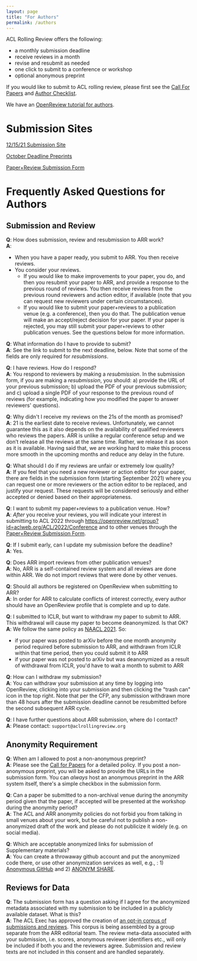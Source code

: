 ```yaml
---
layout: page
title: "For Authors"
permalink: /authors
---
```


ACL Rolling Review offers the following:
* a monthly submission deadline
* receive reviews in a month
* revise and resubmit as needed
* one click to submit to a conference or workshop
* optional anonymous preprint

If you would like to submit to ACL rolling review, please first see the [Call For Papers](/cfp) and [Author Checklist](/authorchecklist).

We have an [OpenReview tutorial for authors](https://docs.google.com/presentation/d/1kJeoAfwbnFapUN0ySLSoOm11-2odz48DGS1DEzNs03k/edit?usp=sharing).

# Submission Sites

[12/15/21 Submission Site](https://openreview.net/group?id=aclweb.org/ACL/ARR/2021/December)

[October Deadline Preprints](https://openreview.net/group?id=aclweb.org/ACL/ARR/2021/October)

[Paper+Review Submission Form](https://forms.office.com/Pages/ResponsePage.aspx?id=9028kaqAQ0OMdrEjlJf7WXcpizsAwgRHnquEMJ-wjU5UMzZSQ042N0JXQUtaMTJNSDlSR0JRVDZPSS4u)

# Frequently Asked Questions for Authors

## Submission and Review

**Q**: How does submission, review and resubmission to ARR work?<br>
**A**:
- When you have a paper ready, you submit to ARR. You then receive reviews.
- You consider your reviews. 
  - If you would like to make improvements to your paper, you do, and then you resubmit your paper to ARR, and provide a response to the previous round of reviews. You then receive reviews from the previous round reviewers and action editor, if available (note that you can request new reviewers under certain circumstances).
  - If you would like to submit your paper+reviews to a publication venue (e.g. a conference), then you do that. The publication venue will make an accept/reject decision for your paper. If your paper is rejected, you may still submit your paper+reviews to other publication venues.
See the questions below for more information.

**Q**: What information do I have to provide to submit?<br>
**A**: See the link to submit to the next deadline, below. Note that some of the fields are only required for _resubmissions_.

**Q**: I have reviews. How do I respond?<br>
**A**: You respond to reviewers by making a _resubmission_. In the submission form, if you are making a _resubmission_, you should: a) provide the URL of your previous submission; b) upload the PDF of your previous submission; and c) upload a single PDF of your response to the previous round of reviews (for example, indicating how you modified the paper to answer reviewers' questions).

**Q**: Why didn't I receive my reviews on the 21s of the month as promised?<br>
**A**: 21 is the earliest date to receive reviews. Unfortunately, we cannot guarantee this as it also depends on the availability of qualified reviewers who reviews the papers. ARR is unlike a regular conference setup and we don’t release all the reviews at the same time. Rather, we release it as soon as it is available. Having said that, we are working hard to make this process more smooth in the upcoming months and reduce any delay in the future.

**Q**: What should I do if my reviews are unfair or extremely low quality? <br>
**A**: If you feel that you need a new reviewer or action editor for your paper, there are fields in the submission form (starting September 2021) where you can request one or more reviewers or the action editor to be replaced, and justify your request. These requests will be considered seriously and either accepted or denied based on their appropriateness.

**Q**: I want to submit my paper+reviews to a publication venue. How?<br>
**A**: *After* you receive your reviews, you will indicate your interest in submitting to ACL 2022 through https://openreview.net/group?id=aclweb.org/ACL/2022/Conference and to other venues through the [Paper+Review Submission Form](https://forms.office.com/Pages/ResponsePage.aspx?id=9028kaqAQ0OMdrEjlJf7WXcpizsAwgRHnquEMJ-wjU5UMzZSQ042N0JXQUtaMTJNSDlSR0JRVDZPSS4u). 

**Q**: If I submit early, can I update my submission before the deadline?<br>
**A**: Yes.

**Q**: Does ARR import reviews from other publication venues? <br>
**A**: No, ARR is a self-contained review system and all reviews are done within ARR. We do not import reviews that were done by other venues.

**Q**: Should all authors be registered on OpenReview when submitting to ARR?<br>
**A**: In order for ARR to calculate conflicts of interest correctly, every author should have an OpenReview profile that is complete and up to date.

**Q**: I submitted to ICLR, but want to withdraw my paper to submit to ARR. This withdrawal will cause my paper to become deanonymized. Is that OK? <br>
**A**: We follow the same policy as [NAACL 2021](https://2021.naacl.org/faq/). So:
-  if your paper was posted to arXiv before the one month anonymity period required before submission to ARR, and withdrawn from ICLR within that time period, then you could submit it to ARR
- if your paper was not posted to arXiv but was deanonymized as a result of withdrawal from ICLR, you'd have to wait a month to submit to ARR

**Q**: How can I withdraw my submission?<br>
**A**: You can withdraw your submission at any time by logging into OpenReview, clicking into your submission and then clicking the "trash can" icon in the top right. Note that per the CFP, any submission withdrawn more than 48 hours after the submission deadline cannot be resubmitted before the second subsequent ARR cycle.

**Q**: I have further questions about ARR submission, where do I contact?<br>
**A**: Please contact: `support@aclrollingreview.org`

## Anonymity Requirement

**Q**: When am I allowed to post a non-anonymous preprint?<br>
**A**: Please see the [Call for Papers](/cfp) for a detailed policy. If you post a non-anonymous preprint, you will be asked to provide the URLs in the submission form. You can _always_ host an anonymous preprint in the ARR system itself, there's a simple checkbox in the submission form.

**Q**: Can a paper be submitted to a non-archival venue during the anonymity period given that the paper, if accepted will be presented at the workshop during the anonymity period?<br>
**A**: The ACL and ARR anonymity policies do not forbid you from talking in small venues about your work, but be careful not to publish a non-anonymized draft of the work and please do not publicize it widely (e.g. on social media).

**Q**: Which are acceptable anonymized links for submission of Supplementary materials?<br>
**A**: You can create a throwaway github account and put the anonymized code there, or use other anonymization services as well, e.g., : 1) [Anonymous GitHub](https://anonymous.4open.science/) and 2) [ANONYM SHARE](https://anonymshare.com/).

## Reviews for Data

**Q**: The submission form has a question asking if I agree for the anonymized metadata associated with my submission to be included in a publicly available dataset. What is this?<br>
**A**: The ACL Exec has approved the creation of [an opt-in corpus of submissions and reviews](https://aclweb.org/adminwiki/index.php?title=Review_Data_Collection_at_*ACL). This corpus is being assembled by a group separate from the ARR editorial team. The review meta-data associated with your submission, i.e. scores, anonymous reviewer identifiers etc., will only be included if both you and the reviewers agree. Submission and review texts are not included in this consent and are handled separately. 


